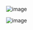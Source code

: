 ![image](https://github.com/user-attachments/assets/6322426e-5b0e-44f2-a6ff-09dbde3ab60f)


![image](https://github.com/user-attachments/assets/2292eab0-d99d-40f7-8646-0c57dd1a6ed2)




